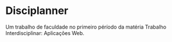 # Disciplanner
Um trabalho de faculdade no primeiro péríodo da matéria Trabalho Interdisciplinar: Aplicações Web.
